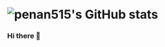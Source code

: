 
# ![penan515's GitHub stats](https://github-readme-stats.vercel.app/api?username=penan515&count_private=true&show_icons=true&theme=radical&count_private_prs=true&count_issues=true&stargazers=true&followers=true&totalRepos=true)

### Hi there 👋

<!--
**penan515/penan515** is a ✨ _special_ ✨ repository because its `README.md` (this file) appears on your GitHub profile.

Here are some ideas to get you started:

- 🔭 I’m currently working on ...
- 🌱 I’m currently learning ...
- 👯 I’m looking to collaborate on ...
- 🤔 I’m looking for help with ...
- 💬 Ask me about ...
- 📫 How to reach me: ...
- 😄 Pronouns: ...
- ⚡ Fun fact: ...
-->

